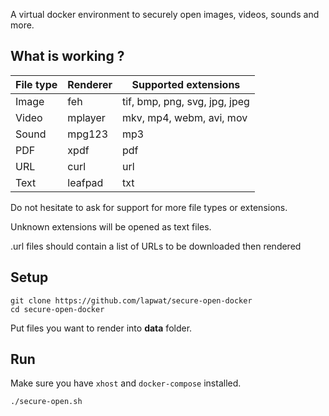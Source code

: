 A virtual docker environment to securely open images, videos, sounds and more.

## What is working ?

File type | Renderer | Supported extensions
--- | --- | ---
Image | feh | tif, bmp, png, svg, jpg, jpeg
Video | mplayer | mkv, mp4, webm, avi, mov
Sound | mpg123 | mp3
PDF | xpdf | pdf
URL | curl | url
Text | leafpad | txt

Do not hesitate to ask for support for more file types or extensions.

Unknown extensions will be opened as text files.

.url files should contain a list of URLs to be downloaded then rendered

## Setup

```
git clone https://github.com/lapwat/secure-open-docker
cd secure-open-docker
```

Put files you want to render into **data** folder.

## Run

Make sure you have `xhost` and `docker-compose` installed.

```
./secure-open.sh
```
